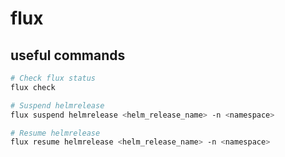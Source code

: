# flux

## useful commands

```bash
# Check flux status
flux check

# Suspend helmrelease
flux suspend helmrelease <helm_release_name> -n <namespace>

# Resume helmrelease
flux resume helmrelease <helm_release_name> -n <namespace>
```
